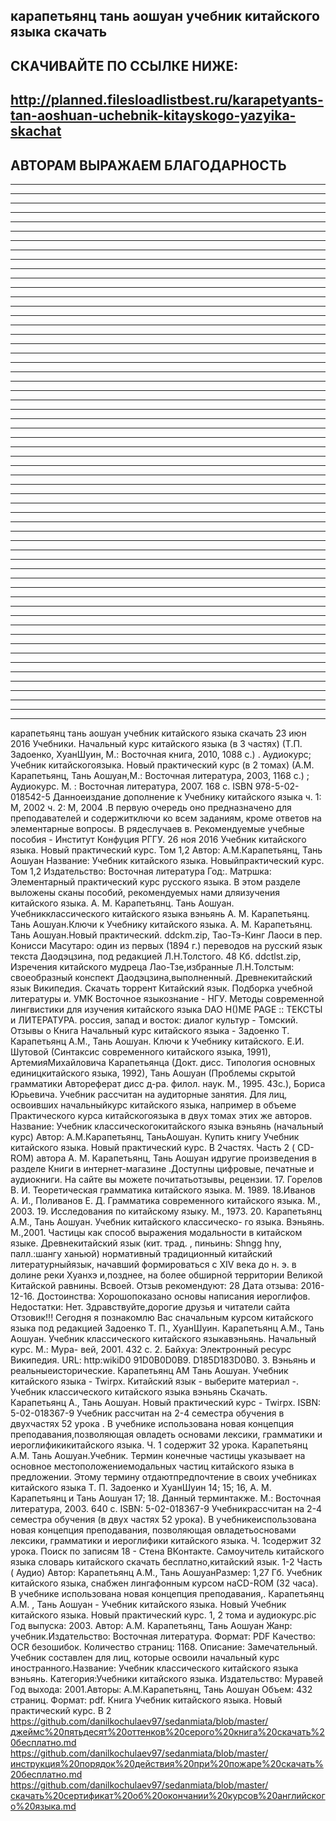 карапетьянц тань аошуан учебник китайского языка скачать
--------------------------------------------------
СКАЧИВАЙТЕ ПО ССЫЛКЕ НИЖЕ:
--------------------------------------------------
http://planned.filesloadlistbest.ru/karapetyants-tan-aoshuan-uchebnik-kitayskogo-yazyika-skachat
--------------------------------------------------
АВТОРАМ ВЫРАЖАЕМ БЛАГОДАРНОСТЬ
--------------------------------------------------
--------------------------------------------------
--------------------------------------------------
--------------------------------------------------
--------------------------------------------------
--------------------------------------------------
--------------------------------------------------
--------------------------------------------------
--------------------------------------------------
--------------------------------------------------
--------------------------------------------------
--------------------------------------------------
--------------------------------------------------
--------------------------------------------------
--------------------------------------------------
--------------------------------------------------
--------------------------------------------------
--------------------------------------------------
--------------------------------------------------
--------------------------------------------------
--------------------------------------------------
--------------------------------------------------
--------------------------------------------------
--------------------------------------------------
--------------------------------------------------
--------------------------------------------------
--------------------------------------------------
--------------------------------------------------
--------------------------------------------------
--------------------------------------------------
--------------------------------------------------
--------------------------------------------------
--------------------------------------------------
--------------------------------------------------
--------------------------------------------------
--------------------------------------------------
--------------------------------------------------
--------------------------------------------------
--------------------------------------------------
--------------------------------------------------
--------------------------------------------------
--------------------------------------------------
--------------------------------------------------
--------------------------------------------------
--------------------------------------------------
--------------------------------------------------
--------------------------------------------------
--------------------------------------------------
--------------------------------------------------
--------------------------------------------------
--------------------------------------------------
--------------------------------------------------
--------------------------------------------------
--------------------------------------------------
--------------------------------------------------
--------------------------------------------------
--------------------------------------------------
--------------------------------------------------
--------------------------------------------------
карапетьянц тань аошуан учебник китайского языка скачать 23 июн 2016  Учебники. Начальный курс китайского языка (в 3 частях) (Т.П. Задоенко, ХуанШуин, М.: Восточная книга, 2010, 1088 c.) . Аудиокурс; Учебник китайскогоязыка. Новый практический курс (в 2 томах) (А.М. Карапетьянц, Тань Аошуан,М.: Восточная литература, 2003, 1168 c.) ; Аудиокурс. М. : Восточная литература, 2007. 168 с. ISBN 978-5-02-018542-5 Данноеиздание дополнение к Учебнику китайского языка ч. 1: М, 2002 ч. 2: М, 2004 .В первую очередь оно предназначено для преподавателей и содержитключи ко всем заданиям, кроме ответов на элементарные вопросы. В рядеслучаев в. Рекомендуемые учебные пособия - Институт Конфуция РГГУ. 26 ноя 2016  Учебник китайского языка. Новый практический курс. Том 1,2 Автор: А.М.Карапетьянц, Тань Аошуан Название: Учебник китайского языка. Новыйпрактический курс. Том 1,2 Издательство: Восточная литература Год:. Матршка: Элементарный практический курс русского языка. В этом разделе выложены сканы пособий, рекомендуемых нами дляизучения китайского языка. А. М. Карапетьянц. Тань Аошуан. Учебникклассического китайского языка вэньянь  А. М. Карапетьянц. Тань Аошуан.Ключи к Учебнику китайского языка. А. М. Карапетьянц. Тань Аошуан.Новый практический. ddckm.zip, Тао-Тэ-Кинг Лаоси в пер. Конисси Масутаро: один из первых (1894 г.) переводов на русский язык текста Даодэцзина, под редакцией Л.Н.Толстого. 48 Кб. ddctlst.zip, Изречения китайского мудреца Лао-Тзе,избpанные Л.H.Толстым: своеобразный конспект Даодэцзина,выполненный. Древнекитайский язык  Википедия. Скачать торрент Китайский язык. Подборка учебной литературы и. УМК Восточное языкознание - НГУ. Методы современной лингвистики для изучения китайского языка
DAO H()ME PAGE :: ТЕКСТЫ и ЛИТЕРАТУРА. россия, запад и восток: диалог культур - Томский. Отзывы о Книга Начальный курс китайского языка - Задоенко Т. Карапетьянц A.M., Тань Аошуан. Ключи к Учебнику китайского. Е.И. Шутовой (Синтаксис современного китайского языка, 1991), АртемияМихайловича Карапетьянца (Докт. дисс. Типология основных единицкитайского языка, 1992), Тань Аошуан (Проблемы скрытой грамматики Автореферат дисс д-ра. филол. наук.  М., 1995.  43с.), Бориса Юрьевича. Учебник рассчитан на аудиторные занятия. Для лиц, освоивших начальныйкурс китайского языка, например в объеме Практического курса китайскогоязыка в двух томах этих же авторов. Название: Учебник классическогокитайского языка вэньянь (начальный курс) Автор: А.М.Карапетьянц, ТаньАошуан. Купить книгу Учебник китайского языка. Новый практический курс. В 2частях. Часть 2 ( CD-ROM) автора А. М. Карапетьянц, Тань Аошуан идругие произведения в разделе Книги в интернет-магазине .Доступны цифровые, печатные и аудиокниги. На сайте вы можете почитатьотзывы, рецензии. 17. Горелов В. И. Теоретическая грамматика китайского языка. М. 1989. 18.Иванов А. И., Поливанов Е. Д. Грамматика современного китайского языка. М., 2003. 19. Исследования по китайскому языку. М., 1973. 20. Карапетьянц А.М., Тань Аошуан. Учебник китайского классическо- го языка. Вэньянь. М.,2001. Частицы как способ выражения модальности в китайском языке. Древнекитайский язык (кит. трад. , пиньинь: Shngg hny, палл.:шангу ханьюй)  нормативный традиционный китайский литературныйязык, начавший формироваться с XIV века до н. э. в долине реки Хуанхэ и,позднее, на более обширной территории Великой Китайской равнины. Всвоей. Отзыв рекомендуют: 28 Дата отзыва: 2016-12-16. Достоинства: Хорошопоказано основы написания иероглифов. Недостатки: Нет. Здравствуйте,дорогие друзья и читатели сайта Отзовик!!! Сегодня я познакомлю Вас сначальным курсом китайского языка под редакцией Задоенко Т. П., ХуанШуин.
Карапетьянц А.М., Тань Аошуан. Учебник классического китайского языкавэньянь. Начальный курс. М.: Мура- вей, 2001. 432 с. 2. Байхуа: Электронный ресурс  Википедия. URL: http:wikiD0 91D0B0D0B9. D185D183D0B0. 3. Вэньянь  и реальныеисторические. Карапетьянц AM Тань Аошуан. Учебник китайского языка - Twirpx. Китайский язык - выберите материал -. Учебник классического китайского языка вэньянь  Скачать. Карапетьянц А., Тань Аошуан. Новый практический курс  - Twirpx. ISBN: 5-02-018367-9 Учебник рассчитан на 2-4 семестра обучения в двухчастях 52 урока . В учебнике использована новая концепция преподавания,позволяющая овладеть основами лексики, грамматики и иероглификикитайского языка. Ч. 1 содержит 32 урока. Карапетьянц A.M. Тань Аошуан.Учебник. Термин конечные частицы указывает на основное местоположениемодальных частиц китайского языка в предложении. Этому термину отдаютпредпочтение в своих учебниках китайского языка Т. П. Задоенко и ХуанШуин 14; 15; 16, А. М. Карапетьянц и Тань Аошуан 17; 18. Данный терминтакже. М.: Восточная литература, 2003.  640 с.  ISBN: 5-02-018367-9 Учебникрассчитан на 2-4 семестра обучения (в двух частях 52 урока). В учебникеиспользована новая концепция преподавания, позволяющая овладетьосновами лексики, грамматики и иероглифики китайского языка. Ч. 1содержит 32 урока. Поиск по записям 18 - Стена  ВКонтакте. Самоучитель китайского языка словарь китайского скачать бесплатно,китайский язык.  1-2 Часть ( Аудио) Автор: Карапетьянц A.M., Тань АошуанРазмер: 1,27 Гб. Учебник китайского языка, снабжен лингафонным курсом наCD-ROM (32 часа). В учебнике использована новая концепция преподавания,. Карапетьянц А.М. , Тань Аошуан - Учебник китайского языка. Новый
Учебник китайского языка. Новый практический курс. 1, 2 тома и аудиокурс.pic Год выпуска: 2003. Автор: А.М. Карапетьянц, Тань Аошуан Жанр: учебник.Издательство: Восточная литература. Формат: PDF Качество: OCR безошибок. Количество страниц: 1168. Описание: Замечательный. Учебник составлен для лиц, которые освоили начальный курс иностранного.Название: Учебник классического китайского языка вэньянь. Категория:Учебники китайского языка. Издательство: Муравей Год выхода: 2001.Авторы: А.М.Карапетьянц, Тань Аошуан Объем: 432 страниц. Формат: pdf. Книга Учебник китайского языка. Новый практический курс. В 2
https://github.com/danilkochulaev97/sedanmiata/blob/master/джеймс%20пятьдесят%20оттенков%20серого%20книга%20скачать%20бесплатно.md
https://github.com/danilkochulaev97/sedanmiata/blob/master/инструкция%20порядок%20действия%20при%20пожаре%20скачать%20бесплатно.md
https://github.com/danilkochulaev97/sedanmiata/blob/master/скачать%20сертификат%20об%20окончании%20курсов%20английского%20языка.md